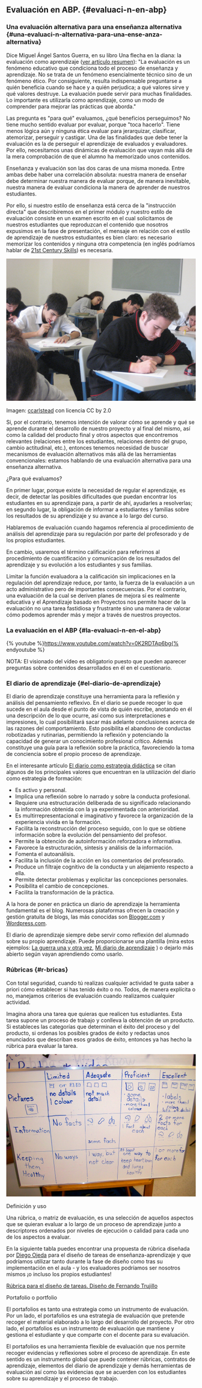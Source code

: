 ## Evaluación en ABP. {#evaluaci-n-en-abp}

### Una evaluación alternativa para una enseñanza alternativa {#una-evaluaci-n-alternativa-para-una-ense-anza-alternativa}

Dice Miguel Ángel Santos Guerra, en su libro Una flecha en la diana: la evaluación como aprendizaje ([ver artículo resumen](https://www.google.com/url?q=http://multiblog.educacion.navarra.es/jmoreno1/files/2013/10/evaluaci%25C3%25B3n-de-la-escuela.pdf&sa=D&ust=1511270171055000&usg=AFQjCNEoxxUHBfVKCuQNB2aNQHNi3EMrUA)): &quot;La evaluación es un fenómeno educativo que condiciona todo el proceso de enseñanza y aprendizaje. No se trata de un fenómeno esencialmente técnico sino de un fenómeno ético. Por consiguiente, resulta indispensable preguntarse a quién beneficia cuando se hace y a quién perjudica; a qué valores sirve y qué valores destruye. La evaluación puede servir para muchas finalidades. Lo importante es utilizarla como aprendizaje, como un modo de comprender para mejorar las prácticas que aborda.&quot;

Las pregunta es &quot;para qué&quot; evaluamos, ¿qué beneficios perseguimos? No tiene mucho sentido evaluar por evaluar, porque &quot;toca hacerlo&quot;. Tiene menos lógica aún y ninguna ética evaluar para jerarquizar, clasificar, atemorizar, perseguir y castigar. Una de las finalidades que debe tener la evaluación es la de perseguir el aprendizaje de evaluados y evaluadores. Por ello, necesitamos unas dinámicas de evaluación que vayan más allá de la mera comprobación de que el alumno ha memorizado unos contenidos.

Enseñanza y evaluación son las dos caras de una misma moneda. Entre ambas debe haber una correlación absoluta: nuestra manera de enseñar debe determinar nuestra manera de evaluar porque, de manera inevitable, nuestra manera de evaluar condiciona la manera de aprender de nuestros estudiantes.

Por ello, si nuestro estilo de enseñanza está cerca de la &quot;instrucción directa&quot; que describiremos en el primer módulo y nuestro estilo de evaluación consiste en un examen escrito en el cual solicitamos de nuestros estudiantes que reproduzcan el contenido que nosotros expusimos en la fase de presentación, el mensaje en relación con el estilo de aprendizaje de nuestros estudiantes es bien claro: es necesario memorizar los contenidos y ninguna otra competencia (en inglés podríamos hablar de [21st Century Skills](https://www.google.com/url?q=http://www.bie.org/research/21st_century_skills&sa=D&ust=1511270171056000&usg=AFQjCNHB0Delyq5UJf8oeHFbKggIHt5otQ)) es necesaria.

![](/images/image17.jpg)

Imagen: [ccarlstead](https://www.google.com/url?q=http://www.flickr.com/photos/cristic/359572656/&sa=D&ust=1511270171057000&usg=AFQjCNFW8PlC9ldx784wDK8FDxKZY7VZHg) con licencia CC by 2.0

Si, por el contrario, tenemos intención de valorar cómo se aprende y qué se aprende durante el desarrollo de nuestro proyecto y al final del mismo, así como la calidad del producto final y otros aspectos que encontremos relevantes (relaciones entre los estudiantes, relaciones dentro del grupo, cambio actitudinal, etc.), entonces tenemos necesidad de buscar mecanismos de evaluación alternativos más allá de las herramientas convencionales: estamos hablando de una evaluación alternativa para una enseñanza alternativa.

¿Para qué evaluamos?

En primer lugar, porque existe la necesidad de regular el aprendizaje, es decir, de detectar las posibles dificultades que puedan encontrar los estudiantes en su aprendizaje para, a partir de ahí, ayudarles a resolverlas; en segundo lugar, la obligación de informar a estudiantes y familias sobre los resultados de su aprendizaje y su avance a lo largo del curso.

Hablaremos de evaluación cuando hagamos referencia al procedimiento de análisis del aprendizaje para su regulación por parte del profesorado y de los propios estudiantes.

En cambio, usaremos el término calificación para referirnos al procedimiento de cuantificación y comunicación de los resultados del aprendizaje y su evolución a los estudiantes y sus familias.

Limitar la función evaluadora a la calificación sin implicaciones en la regulación del aprendizaje reduce, por tanto, la fuerza de la evaluación a un acto administrativo pero de importantes consecuencias. Por el contrario, una evaluación de la cual se deriven planes de mejora sí es realmente educativa y el Aprendizaje basado en Proyectos nos permite hacer de la evaluación no una tarea fastidiosa y frustrante sino una manera de valorar cómo podemos aprender más y mejor a través de nuestros proyectos.

### La evaluación en el ABP {#la-evaluaci-n-en-el-abp}

{% youtube %}https://www.youtube.com/watch?v=0K2RDTAp6bg{% endyoutube %}

NOTA: El visionado del vídeo es obligatorio puesto que pueden aparecer preguntas sobre contenidos desarrollados en él en el cuestionario.



### El diario de aprendizaje {#el-diario-de-aprendizaje}

El diario de aprendizaje constituye una herramienta para la reflexión y análisis del pensamiento reflexivo. En el diario se puede recoger lo que sucede en el aula desde el punto de vista de quién escribe, anotando en él una descripción de lo que ocurre, así como sus interpretaciones e impresiones, lo cual posibilitará sacar más adelante conclusiones acerca de las razones del comportamiento. Esto posibilita el abandono de conductas robotizadas y rutinarias, permitiendo la reflexión y potenciando la capacidad de generar un conocimiento profesional crítico. Además constituye una guía para la reflexión sobre la práctica, favoreciendo la toma de conciencia sobre el propio proceso de aprendizaje.

En el interesante artículo [El diario como estrategia didáctica](http://aprendeenlinea.udea.edu.co/boa/contenidos.php/8ffccad7bc2328aa00d9344288580dd7/128/1/contenido/) se citan algunos de los principales valores que encuentran en la utilización del diario como estrategia de formación:


*   Es activo y personal.
*   Implica una reflexión sobre lo narrado y sobre la conducta profesional.
*   Requiere una estructuración deliberada de su significado relacionando la información obtenida con la ya experimentada con anterioridad.
*   Es multirrepresentacional e imaginativo y favorece la organización de la experiencia vivida en la formación.
*   Facilita la reconstrucción del proceso seguido, con lo que se obtiene información sobre la evolución del pensamiento del profesor.
*   Permite la obtención de autoinformación reforzadora e informativa.
*   Favorece la estructuración, síntesis y análisis de la información.
*   Fomenta el autoanálisis.
*   Facilita la inclusión de la acción en los comentarios del profesorado.
*   Produce un filtraje cognitivo de la conducta y un alejamiento respecto a ella.
*   Permite detectar problemas y explicitar las concepciones personales.
*   Posibilita el cambio de concepciones.
*   Facilita la transformación de la práctica.

A la hora de poner en práctica un diario de aprendizaje la herramienta fundamental es el blog. Numerosas plataformas ofrecen la creación y gestión gratuita de blogs, las más conocidas son [Blogger.com](https://www.google.com/url?q=https://www.blogger.com/&sa=D&ust=1511270171062000&usg=AFQjCNFNlvqWbhtvWfeDUFt9Og1jOqSZXg) y [Wordpress.com](https://www.google.com/url?q=https://wordpress.com/&sa=D&ust=1511270171062000&usg=AFQjCNFHHHepeeoY8yY5Y1B5iPYuWHBsJw).

El diario de aprendizaje siempre debe servir como reflexión del alumnado sobre su propio aprendizaje. Puede proporcionarse una plantilla (mira estos ejemplos: [La guerra una y otra vez](https://www.google.com/url?q=http://es.slideshare.net/cedecite/diario-de-apren&sa=D&ust=1511270171063000&usg=AFQjCNEZ3mRG7f7sOLtB7mCRFG2XqPpiPw), [Mi diario de aprendizaje](https://www.google.com/url?q=http://es.slideshare.net/cedecite/mi-diario-de-aprendizaje&sa=D&ust=1511270171063000&usg=AFQjCNE4cmYokheWtbLlUUDCWKW4qpjmSQ) ) o dejarlo más abierto según vayan aprendiendo como usarlo.

### Rúbricas {#r-bricas}

Con total seguridad, cuando tú realizas cualquier actividad te gusta saber a priori cómo establecer si has tenido éxito o no. Todos, de manera explícita o no, manejamos criterios de evaluación cuando realizamos cualquier actividad.

Imagina ahora una tarea que quieras que realicen tus estudiantes. Esta tarea supone un proceso de trabajo y conlleva la obtención de un producto. Si estableces las categorías que determinan el éxito del proceso y del producto, si ordenas los posibles grados de éxito y redactas unos enunciados que describan esos grados de éxito, entonces ya has hecho la rúbrica para evaluar la tarea.

![](/images/image12.jpg)

Definición y uso

Una rúbrica, o matriz de evaluación, es una selección de aquellos aspectos que se quieran evaluar a lo largo de un proceso de aprendizaje junto a descriptores ordenados por niveles de ejecución o calidad para cada uno de los aspectos a evaluar.

En la siguiente tabla puedes encontrar una propuesta de rúbrica diseñada por [Diego Ojeda](https://www.google.com/url?q=https://twitter.com/interele&sa=D&ust=1511270171065000&usg=AFQjCNGkgbFw-hNA4vLsPzKJjIGBqvdVzw) para el diseño de tareas de enseñanza-aprendizaje y que podríamos utilizar tanto durante la fase de diseño como tras su implementación en el aula - y los evaluadores podríamos ser nosotros mismos ¡o incluso los propios estudiantes!

[Rúbrica para el diseño de tareas. Diseño de Fernando Trujillo](https://www.google.com/url?q=https://www.scribd.com/doc/47688739/Rubrica-para-el-diseno-de-tareas&sa=D&ust=1511270171065000&usg=AFQjCNEEf_078v-7GA4NSUEl9iEkLgmcTw)

Portafolio o portfolio

El portafolios es tanto una estrategia como un instrumento de evaluación. Por un lado, el portafolios es una estrategia de evaluación que pretende recoger el material elaborado a lo largo del desarrollo del proyecto. Por otro lado, el portafolios es un instrumento de evaluación que mantiene y gestiona el estudiante y que comparte con el docente para su evaluación.

El portafolios es una herramienta flexible de evaluación que nos permite recoger evidencias y reflexiones sobre el proceso de aprendizaje. En este sentido es un instrumento global que puede contener rúbricas, contratos de aprendizaje, elementos del diario de aprendizaje y demás herramientas de evaluación así como las evidencias que se acuerden con los estudiantes sobre su aprendizaje y el proceso de trabajo.